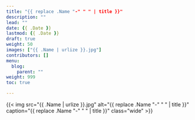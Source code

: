 ```yaml
---
title: "{{ replace .Name "-" " " | title }}"
description: ""
lead: ""
date: {{ .Date }}
lastmod: {{ .Date }}
draft: true
weight: 50
images: ["{{ .Name | urlize }}.jpg"]
contributors: []
menu: 
  blog:
    parent: ""
weight: 999
toc: true

---
```


{{< img src="{{ .Name | urlize }}.jpg" alt="{{ replace .Name "-" " " | title }}" caption="{{ replace .Name "-" " " | title }}" class="wide" >}}
